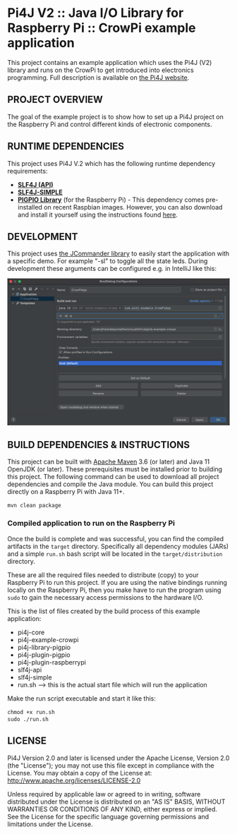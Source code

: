 
 Pi4J V2 :: Java I/O Library for Raspberry Pi :: CrowPi example application
===========================================================================

This project contains an example application which uses the Pi4J (V2) library and runs on the CrowPi to get introduced
into electronics programming. Full description is available on 
[the Pi4J website](https://v2.pi4j.com/getting-started/introduction-to-electronics-with-crowpi/).

## PROJECT OVERVIEW

The goal of the example project is to show how to set up a Pi4J project on the Raspberry Pi and control different
kinds of electronic components.

## RUNTIME DEPENDENCIES

This project uses Pi4J V.2 which has the following runtime dependency requirements:
- [**SLF4J (API)**](https://www.slf4j.org/)
- [**SLF4J-SIMPLE**](https://www.slf4j.org/)
- [**PIGPIO Library**](http://abyz.me.uk/rpi/pigpio) (for the Raspberry Pi) - This 
dependency comes pre-installed on recent Raspbian images.  However, you can also 
download and install it yourself using the instructions found 
[here](http://abyz.me.uk/rpi/pigpio/download.html).
  
## DEVELOPMENT

This project uses [the JCommander library](https://jcommander.org/) to easily start the application with a specific
demo. For example "-sl" to toggle all the state leds. During development these arguments can be configured e.g. in 
IntelliJ like this:

![Screenshot of the IntelliJ startup arguments](assets/screenshot_intellij_arguments.png)

## BUILD DEPENDENCIES & INSTRUCTIONS

This project can be built with [Apache Maven](https://maven.apache.org/) 3.6 
(or later) and Java 11 OpenJDK (or later). These prerequisites must be installed 
prior to building this project.  The following command can be used to download 
all project dependencies and compile the Java module.  You can build this 
project directly on a Raspberry Pi with Java 11+.  

```
mvn clean package
```

### Compiled application to run on the Raspberry Pi

Once the build is complete and was successful, you can find the compiled artifacts in the `target` directory. 
Specifically all dependency modules (JARs) and a simple `run.sh` bash script will be located in the
`target/distribution` directory.  

These are all the required files needed to distribute (copy) to your
Raspberry Pi to run this project.  If you are using the native bindings running 
locally on the Raspberry Pi, then you make have to run the program using `sudo` 
to gain the necessary access permissions to the hardware I/O. 

This is the list of files created by the build process of this example application:

* pi4j-core
* pi4j-example-crowpi
* pi4j-library-pigpio
* pi4j-plugin-pigpio
* pi4j-plugin-raspberrypi
* slf4j-api
* slf4j-simple
* run.sh --> this is the actual start file which will run the application

Make the run script executable and start it like this:

```
chmod +x run.sh
sudo ./run.sh
```

## LICENSE

 Pi4J Version 2.0 and later is licensed under the Apache License,
 Version 2.0 (the "License"); you may not use this file except in
 compliance with the License.  You may obtain a copy of the License at:
      http://www.apache.org/licenses/LICENSE-2.0

 Unless required by applicable law or agreed to in writing, software
 distributed under the License is distributed on an "AS IS" BASIS,
 WITHOUT WARRANTIES OR CONDITIONS OF ANY KIND, either express or implied.
 See the License for the specific language governing permissions and
 limitations under the License.

